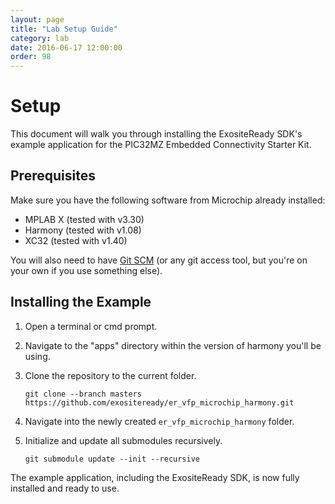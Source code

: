 ```yaml
---
layout: page
title: "Lab Setup Guide"
category: lab
date: 2016-06-17 12:00:00
order: 98
---
```


# Setup

This document will walk you through installing the ExositeReady SDK's example application for the PIC32MZ Embedded Connectivity Starter Kit.

## Prerequisites

Make sure you have the following software from Microchip already installed:

* MPLAB X (tested with v3.30)
* Harmony (tested with v1.08)
* XC32 (tested with v1.40)

You will also need to have [Git SCM](https://git-scm.com/) (or any git access tool, but you're on your own if you use something else).

## Installing the Example

1. Open a terminal or cmd prompt.
2. Navigate to the "apps" directory within the version of harmony you'll be using.
3. Clone the repository to the current folder.

   ```
   git clone --branch masters https://github.com/exositeready/er_vfp_microchip_harmony.git
   ```

4. Navigate into the newly created `er_vfp_microchip_harmony` folder.
5. Initialize and update all submodules recursively.

   ```
   git submodule update --init --recursive
   ```

The example application, including the ExositeReady SDK, is now fully installed and ready to use.
